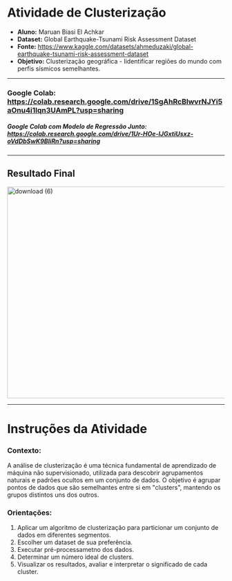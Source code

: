 # Atividade de Clusterização

- **Aluno:** Maruan Biasi El Achkar
- **Dataset:** Global Earthquake-Tsunami Risk Assessment Dataset
- **Fonte:** https://www.kaggle.com/datasets/ahmeduzaki/global-earthquake-tsunami-risk-assessment-dataset
- **Objetivo:** Clusterização geográfica - Iidentificar regiões do mundo com perfis sísmicos semelhantes.

---
### Google Colab: https://colab.research.google.com/drive/1SgAhRcBlwvrNJYi5aOnu4i1lqn3UAmPL?usp=sharing

##### Google Colab com Modelo de Regressão Junto: https://colab.research.google.com/drive/1Ur-HOe-lJGxtiUsxz-oVdDbSwK9BliRn?usp=sharing
---

## Resultado Final
<img width="1493" height="490" alt="download (6)" src="https://github.com/user-attachments/assets/3a5a6819-5c88-4dab-85e4-01c69709f9d1" />



----------
# Instruções da Atividade

### Contexto:
A análise de clusterização é uma técnica fundamental de aprendizado de máquina não supervisionado, utilizada
para descobrir agrupamentos naturais e padrões ocultos em um conjunto de dados. O objetivo é agrupar pontos de dados
que são semelhantes entre si em "clusters", mantendo os grupos distintos uns dos outros.


### Orientações:
1. Aplicar um algoritmo de clusterização para particionar um conjunto de dados em diferentes segmentos.
2. Escolher um dataset de sua preferência.
3. Executar pré-processametno dos dados.
4. Determinar um número ideal de clusters.
5. Visualizar os resultados, avaliar e interpretar o significado de cada cluster.
